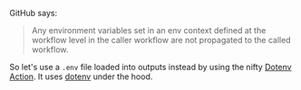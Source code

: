 GitHub says:

> Any environment variables set in an env context defined at the workflow level in the caller workflow are not propagated to the called workflow.

So let's use a `.env` file loaded into outputs instead by using the nifty [Dotenv Action](https://github.com/marketplace/actions/dotenv-action). It uses [dotenv](https://www.npmjs.com/package/dotenv) under the hood.